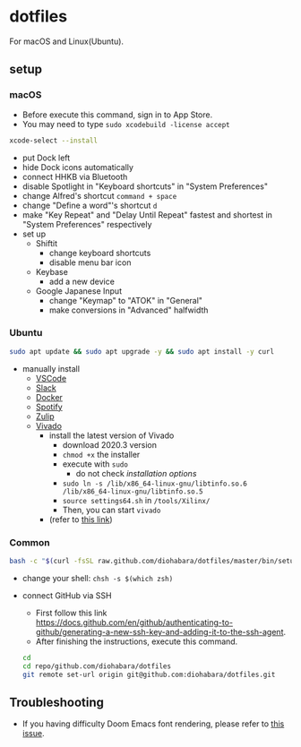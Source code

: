 # dotfiles

For macOS and Linux(Ubuntu).

## setup

### macOS

- Before execute this command, sign in to App Store.
- You may need to type `sudo xcodebuild -license accept`

```sh
xcode-select --install
```

- put Dock left
- hide Dock icons automatically
- connect HHKB via Bluetooth
- disable Spotlight in "Keyboard shortcuts" in "System Preferences"
- change Alfred's shortcut `command + space`
- change "Define a word"'s shortcut `d`
- make "Key Repeat" and "Delay Until Repeat" fastest and shortest in "System Preferences" respectively
- set up
  - Shiftit
    - change keyboard shortcuts
    - disable menu bar icon
  - Keybase
    - add a new device
  - Google Japanese Input
    - change "Keymap" to "ATOK" in "General"
    - make conversions in "Advanced" halfwidth

### Ubuntu

```sh
sudo apt update && sudo apt upgrade -y && sudo apt install -y curl
```

- manually install
  - [VSCode](https://code.visualstudio.com/docs/setup/linux)
  - [Slack](https://slack.com/intl/ja-jp/downloads/linux)
  - [Docker](https://docs.docker.com/engine/install/ubuntu/)
  - [Spotify](https://www.spotify.com/us/download/linux/)
  - [Zulip](https://zulip.com/apps/linux)
  - [Vivado](https://www.xilinx.com/support/download/index.html/content/xilinx/en/downloadNav/vivado-design-tools.html)
    - install the latest version of Vivado
      - download 2020.3 version
      - `chmod +x` the installer
      - execute with `sudo`
        - do not check _installation options_
      - `sudo ln -s /lib/x86_64-linux-gnu/libtinfo.so.6 /lib/x86_64-linux-gnu/libtinfo.so.5`
      - `source settings64.sh` in `/tools/Xilinx/`
      - Then, you can start `vivado`
    - (refer to [this link](https://danielmangum.com/posts/vivado-2020-x-ubuntu-20-04/))

### Common

```sh
bash -c "$(curl -fsSL raw.github.com/diohabara/dotfiles/master/bin/setup.sh)"
```

- change your shell: `chsh -s $(which zsh)`
- connect GitHub via SSH

  - First follow this link <https://docs.github.com/en/github/authenticating-to-github/generating-a-new-ssh-key-and-adding-it-to-the-ssh-agent>.
  - After finishing the instructions, execute this command.

  ```sh
  cd
  cd repo/github.com/diohabara/dotfiles
  git remote set-url origin git@github.com:diohabara/dotfiles.git
  ```

## Troubleshooting

- If you having difficulty Doom Emacs font rendering, please refer to [this issue](https://github.com/hlissner/doom-emacs/issues/116).
